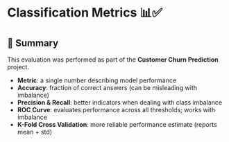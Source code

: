 # Classification Metrics 📊✅

## 📌 Summary
This evaluation was performed as part of the **Customer Churn Prediction** project.  

- **Metric**: a single number describing model performance  
- **Accuracy**: fraction of correct answers (can be misleading with imbalance)  
- **Precision & Recall**: better indicators when dealing with class imbalance  
- **ROC Curve**: evaluates performance across all thresholds; works with imbalance  
- **K-Fold Cross Validation**: more reliable performance estimate (reports mean + std)  
